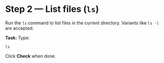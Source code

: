 # Step 2 — List files (`ls`)

Run the `ls` command to list files in the current directory. Variants like `ls -l` are accepted.

**Task:** Type:

```
ls
```

Click **Check** when done.


